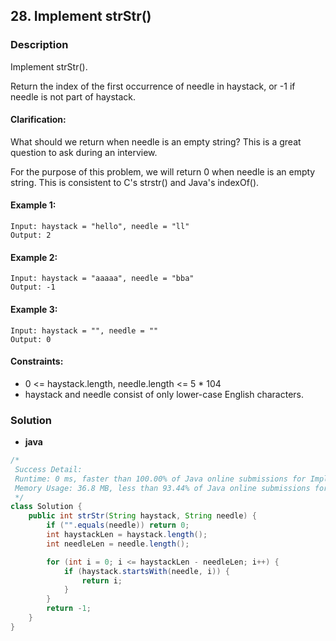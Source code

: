 ## 28. Implement strStr()

### Description

Implement strStr().

Return the index of the first occurrence of needle in haystack, or -1 if needle is not part of haystack.

#### Clarification:

What should we return when needle is an empty string? This is a great question to ask during an interview.

For the purpose of this problem, we will return 0 when needle is an empty string. This is consistent to C's strstr()
and Java's indexOf().

#### Example 1:

```
Input: haystack = "hello", needle = "ll"
Output: 2
```

#### Example 2:

```
Input: haystack = "aaaaa", needle = "bba"
Output: -1
```

#### Example 3:

```
Input: haystack = "", needle = ""
Output: 0
```

#### Constraints:

* 0 <= haystack.length, needle.length <= 5 * 104
* haystack and needle consist of only lower-case English characters.

### Solution

* **java**

```java
/*
 Success Detail:
 Runtime: 0 ms, faster than 100.00% of Java online submissions for Implement strStr().
 Memory Usage: 36.8 MB, less than 93.44% of Java online submissions for Implement strStr().
 */
class Solution {
    public int strStr(String haystack, String needle) {
        if ("".equals(needle)) return 0;
        int haystackLen = haystack.length();
        int needleLen = needle.length();

        for (int i = 0; i <= haystackLen - needleLen; i++) {
            if (haystack.startsWith(needle, i)) {
                return i;
            }
        }
        return -1;
    }
}
```
